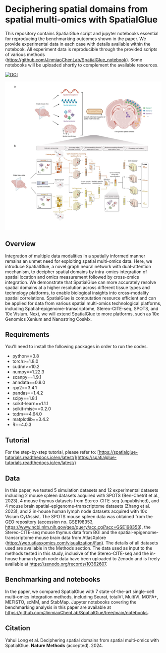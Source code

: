 # Deciphering spatial domains from spatial multi-omics with SpatialGlue 
This repository contains SpatialGlue script and jupyter notebooks essential for reproducing the benchmarking outcomes shown in the paper. We provide experimental data in each case with details available within the notebook. All experiment data is reproducible through the provided scripts of various methods (https://github.com/JinmiaoChenLab/SpatialGlue_notebook). Some notebooks will be uploaded shortly to complement the available resources. 

[![DOI](https://zenodo.org/badge/631763850.svg)](https://zenodo.org/badge/latestdoi/631763850)

![](https://github.com/JinmiaoChenLab/SpatialGlue/blob/main/Workflow.jpg)

## Overview
Integration of multiple data modalities in a spatially informed manner remains an unmet need for exploiting spatial multi-omics data. Here, we introduce SpatialGlue, a novel graph neural network with dual-attention mechanism, to decipher spatial domains by intra-omics integration of spatial location and omics measurement followed by cross-omics integration. We demonstrate that SpatialGlue can more accurately resolve spatial domains at a higher resolution across different tissue types and technology platforms, to enable biological insights into cross-modality spatial correlations. SpatialGlue is computation resource efficient and can be applied for data from various spatial multi-omics technological platforms, including Spatial-epigenome-transcriptome, Stereo-CITE-seq, SPOTS, and 10x Visium. Next, we will extend SpatialGlue to more platforms, such as 10x Genomics Xenium and Nanostring CosMx. 

## Requirements
You'll need to install the following packages in order to run the codes.
* python==3.8
* torch>=1.8.0
* cudnn>=10.2
* numpy==1.22.3
* scanpy==1.9.1
* anndata==0.8.0
* rpy2==3.4.1
* pandas==1.4.2
* scipy==1.8.1
* scikit-learn==1.1.1
* scikit-misc==0.2.0
* tqdm==4.64.0
* matplotlib==3.4.2
* R==4.0.3

## Tutorial
For the step-by-step tutorial, please refer to:
[https://spatialglue-tutorials.readthedocs.io/en/latest/](https://spatialglue-tutorials.readthedocs.io/en/latest/)

## Data
In this paper, we tested 5 simulation datasets and 12 experimental datasets including 2 mouse spleen datasets acquired with SPOTS (Ben-Chetrit et al., 2023), 4 mouse thymus datasets from Stereo-CITE-seq (unpublished), and 4 mouse brain spatial-epigenome-transcriptome datasets (Zhang et al. 2023), and 2 in-house human lymph node datasets acquired with 10x Visium CytAssist. The SPOTS mouse spleen data was obtained from the GEO repository (accession no. GSE198353, https://www.ncbi.nlm.nih.gov/geo/query/acc.cgi?acc=GSE198353), the Stereo-CITE-seq mouse thymus data from BGI and the spatial-epigenome-transcriptome mouse brain data from AtlasXplore (https://web.atlasxomics.com/visualization/Fan). The details of all datasets used are available in the Methods section. The data used as input to the methods tested in this study, inclusive of the Stereo-CITE-seq and the in-house human lymph node data have been uploaded to Zenodo and is freely available at https://zenodo.org/records/10362607.

## Benchmarking and notebooks
In the paper, we compared SpatialGlue with 7 state-of-the-art single-cell multi-omics integration methods, including Seurat, totalVI, MultiVI, MOFA+, MEFISTO, scMM, and StabMap. Jupyter
notebooks covering the benchmarking analysis in this paper are available at https://github.com/JinmiaoChenLab/SpatialGlue/tree/main/notebooks.

## Citation
Yahui Long et al. Deciphering spatial domains from spatial multi-omics with SpatialGlue. **Nature Methods** (accepted). 2024.
